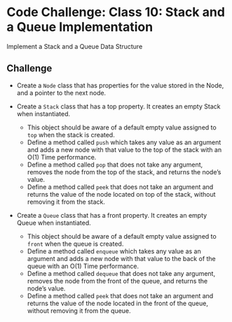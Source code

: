 # Code Challenge: Class 10: Stack and a Queue Implementation
Implement a Stack and a Queue Data Structure

## Challenge
* Create a `Node` class that has properties for the value stored in the Node, and a pointer to the next node.
* Create a `Stack` class that has a top property. It creates an empty Stack when instantiated.
  * This object should be aware of a default empty value assigned to `top` when the stack is created.
  * Define a method called `push` which takes any value as an argument and adds a new node with that value to the top of the stack with an O(1) Time performance.
  * Define a method called `pop` that does not take any argument, removes the node from the top of the stack, and returns the node’s value.
  * Define a method called `peek` that does not take an argument and returns the value of the node located on top of the stack, without removing it from the stack.

* Create a `Queue` class that has a front property. It creates an empty Queue when instantiated.
  * This object should be aware of a default empty value assigned to `front` when the queue is created.
  * Define a method called `enqueue` which takes any value as an argument and adds a new node with that value to the back of the queue with an O(1) Time performance.
  * Define a method called `dequeue` that does not take any argument, removes the node from the front of the queue, and returns the node’s value.
  * Define a method called `peek` that does not take an argument and returns the value of the node located in the front of the queue, without removing it from the queue.
